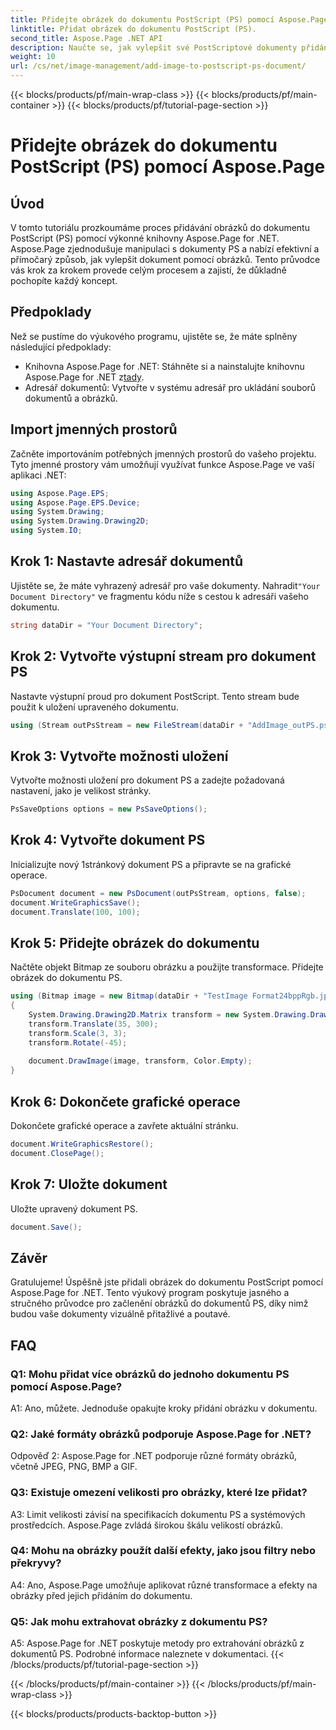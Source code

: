 ```yaml
---
title: Přidejte obrázek do dokumentu PostScript (PS) pomocí Aspose.Page
linktitle: Přidat obrázek do dokumentu PostScript (PS).
second_title: Aspose.Page .NET API
description: Naučte se, jak vylepšit své PostScriptové dokumenty přidáním obrázků pomocí Aspose.Page for .NET. Postupujte podle našeho podrobného průvodce pro bezproblémový zážitek.
weight: 10
url: /cs/net/image-management/add-image-to-postscript-ps-document/
---
```


{{< blocks/products/pf/main-wrap-class >}}
{{< blocks/products/pf/main-container >}}
{{< blocks/products/pf/tutorial-page-section >}}

# Přidejte obrázek do dokumentu PostScript (PS) pomocí Aspose.Page

## Úvod

V tomto tutoriálu prozkoumáme proces přidávání obrázků do dokumentu PostScript (PS) pomocí výkonné knihovny Aspose.Page for .NET. Aspose.Page zjednodušuje manipulaci s dokumenty PS a nabízí efektivní a přímočarý způsob, jak vylepšit dokument pomocí obrázků. Tento průvodce vás krok za krokem provede celým procesem a zajistí, že důkladně pochopíte každý koncept.

## Předpoklady

Než se pustíme do výukového programu, ujistěte se, že máte splněny následující předpoklady:

-  Knihovna Aspose.Page for .NET: Stáhněte si a nainstalujte knihovnu Aspose.Page for .NET z[tady](https://releases.aspose.com/page/net/).
- Adresář dokumentů: Vytvořte v systému adresář pro ukládání souborů dokumentů a obrázků.

## Import jmenných prostorů

Začněte importováním potřebných jmenných prostorů do vašeho projektu. Tyto jmenné prostory vám umožňují využívat funkce Aspose.Page ve vaší aplikaci .NET:

```csharp
using Aspose.Page.EPS;
using Aspose.Page.EPS.Device;
using System.Drawing;
using System.Drawing.Drawing2D;
using System.IO;
```

## Krok 1: Nastavte adresář dokumentů

 Ujistěte se, že máte vyhrazený adresář pro vaše dokumenty. Nahradit`"Your Document Directory"` ve fragmentu kódu níže s cestou k adresáři vašeho dokumentu.

```csharp
string dataDir = "Your Document Directory";
```

## Krok 2: Vytvořte výstupní stream pro dokument PS

Nastavte výstupní proud pro dokument PostScript. Tento stream bude použit k uložení upraveného dokumentu.

```csharp
using (Stream outPsStream = new FileStream(dataDir + "AddImage_outPS.ps", FileMode.Create))
```

## Krok 3: Vytvořte možnosti uložení

Vytvořte možnosti uložení pro dokument PS a zadejte požadovaná nastavení, jako je velikost stránky.

```csharp
PsSaveOptions options = new PsSaveOptions();
```

## Krok 4: Vytvořte dokument PS

Inicializujte nový 1stránkový dokument PS a připravte se na grafické operace.

```csharp
PsDocument document = new PsDocument(outPsStream, options, false);
document.WriteGraphicsSave();
document.Translate(100, 100);
```

## Krok 5: Přidejte obrázek do dokumentu

Načtěte objekt Bitmap ze souboru obrázku a použijte transformace. Přidejte obrázek do dokumentu PS.

```csharp
using (Bitmap image = new Bitmap(dataDir + "TestImage Format24bppRgb.jpg"))
{
    System.Drawing.Drawing2D.Matrix transform = new System.Drawing.Drawing2D.Matrix();
    transform.Translate(35, 300);
    transform.Scale(3, 3);
    transform.Rotate(-45);
    
    document.DrawImage(image, transform, Color.Empty);
}
```

## Krok 6: Dokončete grafické operace

Dokončete grafické operace a zavřete aktuální stránku.

```csharp
document.WriteGraphicsRestore();
document.ClosePage();
```

## Krok 7: Uložte dokument

Uložte upravený dokument PS.

```csharp
document.Save();
```

## Závěr

Gratulujeme! Úspěšně jste přidali obrázek do dokumentu PostScript pomocí Aspose.Page for .NET. Tento výukový program poskytuje jasného a stručného průvodce pro začlenění obrázků do dokumentů PS, díky nimž budou vaše dokumenty vizuálně přitažlivé a poutavé.

## FAQ

### Q1: Mohu přidat více obrázků do jednoho dokumentu PS pomocí Aspose.Page?

A1: Ano, můžete. Jednoduše opakujte kroky přidání obrázku v dokumentu.

### Q2: Jaké formáty obrázků podporuje Aspose.Page for .NET?

Odpověď 2: Aspose.Page for .NET podporuje různé formáty obrázků, včetně JPEG, PNG, BMP a GIF.

### Q3: Existuje omezení velikosti pro obrázky, které lze přidat?

A3: Limit velikosti závisí na specifikacích dokumentu PS a systémových prostředcích. Aspose.Page zvládá širokou škálu velikostí obrázků.

### Q4: Mohu na obrázky použít další efekty, jako jsou filtry nebo překryvy?

A4: Ano, Aspose.Page umožňuje aplikovat různé transformace a efekty na obrázky před jejich přidáním do dokumentu.

### Q5: Jak mohu extrahovat obrázky z dokumentu PS?

A5: Aspose.Page for .NET poskytuje metody pro extrahování obrázků z dokumentů PS. Podrobné informace naleznete v dokumentaci.
{{< /blocks/products/pf/tutorial-page-section >}}

{{< /blocks/products/pf/main-container >}}
{{< /blocks/products/pf/main-wrap-class >}}

{{< blocks/products/products-backtop-button >}}
